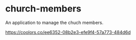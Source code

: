 # church-members
An application to manage the chuch members.

https://coolors.co/ee6352-08b2e3-efe9f4-57a773-484d6d